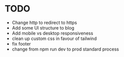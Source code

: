 # TODO

- Change http to redirect to https
- Add some UI structure to blog
- Add mobile vs desktop responsiveness
- clean up custom css in favour of tailwind
- fix footer
- change from npm run dev to prod standard process
